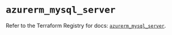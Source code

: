 # `azurerm_mysql_server`

Refer to the Terraform Registry for docs: [`azurerm_mysql_server`](https://registry.terraform.io/providers/hashicorp/azurerm/2.99.0/docs/resources/mysql_server).
